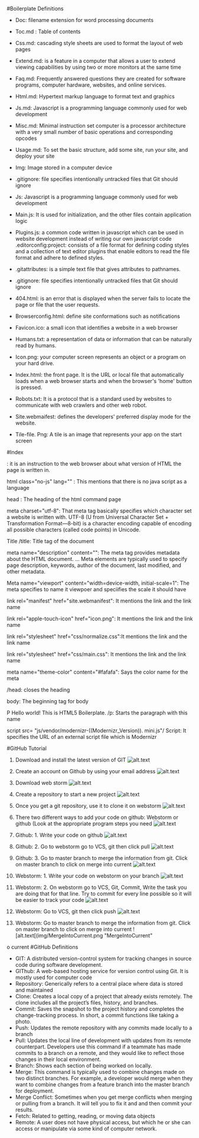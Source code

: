 
#Boilerplate Definitions

- Doc:  filename extension for word processing documents

- Toc.md : Table of contents 

- Css.md: cascading style sheets are used to format the layout of web pages

- Extend.md: is a feature in a computer  that allows a user to extend viewing capabilities by using two or more monitors at the same time

- Faq.md: Frequently answered questions they are created for software programs, computer hardware, websites, and online services.

- Html.md: Hypertext markup language to format text and graphics 

- Js.md: Javascript is a programming language commonly used for web development

- Misc.md: Minimal instruction set computer is a processor architecture with a very small number of basic operations and corresponding opcodes

- Usage.md: To set the basic structure, add some site, run your site, and deploy your site

- Img: Image stored in a computer device

- .gitignore: file specifies intentionally untracked files that Git should ignore

- Js: Javascript is a programming language commonly used for web development

- Main.js: It is used for initialization, and the other files contain application logic

- Plugins.js: a common code written in javascript which can be used in website development instead of writing our own javascript code
.editorconfig:project: consists of a file format for defining coding styles and a collection of text editor plugins that enable editors to read the file format and adhere to defined styles.

- .gitattributes: is a simple text file that gives attributes to pathnames.

- .gitignore: file specifies intentionally untracked files that Git should ignore

- 404.html: is an error that is displayed when the server fails to locate the page or file that the user requests.

- Browserconfig.html: define site conformations such as notifications 

- Favicon.ico: a small icon that identifies a website in a web browser

- Humans.txt:  a representation of data or information that can be naturally read by humans. 

- Icon.png: your computer screen represents an object or a program on your hard drive. 

- Index.html: the front page. It is the URL or local file that automatically loads when a web browser starts and when the browser's 'home' button is pressed.

 - Robots.txt: It is a protocol that is a standard used by websites to communicate with web crawlers and other web robot.

- Site.webmaifest: defines  the developers' preferred display mode for the website.

- Tile-file. Png: A tile is an image that represents your app on the start screen 

#Index 
<!doctype html> : it is an instruction to the web browser about what version of HTML the page is written in. 

 html class="no-js" lang="" :  This mentions that there is no java script as a language 

 head : The heading of the html command page
 
 meta charset="utf-8": That meta tag basically specifies which character set a website is written with. UTF-8 (U from Universal Character Set + Transformation Format—8-bit) is a character encoding capable of encoding all possible characters (called code points) in Unicode.
 
  Title  /title: Title tag of the document 
 
 meta name="description" content="": The meta tag provides metadata about the HTML document. ... Meta elements are typically used to specify page description, keywords, author of the document, last modified, and other metadata. 
  
 Meta name="viewport" content="width=device-width, initial-scale=1": The meta specifies to name it viewpoer and speciifies the scale it should have
 
  link rel="manifest" href="site.webmanifest": It mentions the link and the link name
 
 link rel="apple-touch-icon" href="icon.png": It mentions the link and the link name
 
 link rel="stylesheet" href="css/normalize.css":It mentions the link and the link name
 
 link rel="stylesheet" href="css/main.css": It mentions the link and the link name
 
 meta name="theme-color" content="#fafafa": Says the color name for the meta
 
 /head: closes the heading
 
 body: The beginning tag for body
 
 P Hello world! This is HTML5 Boilerplate. /p: Starts the paragraph with this name
 
 script src= "js/vendor/modernizr-((Modernizr_Version)). mini.js"/ Script: It specifies the URL of an external script file which is Modernizr
 
 
  


#GitHub Tutorial

1. Download and install the latest version of GIT
![alt.text](img/github1.png "github1") 

2. Create an account on Github by using your email address
![alt.text](img/joingithub.png "joingithub")

3. Download web storm
![alt.text](img/webstorm.png "webstorm")

4. Create a repository to start a new project
![alt.text](img/repository.png "repository")

5. Once you get a git repository, use it to clone it on webstorm
![alt.text](img/clone.png "clone")

6.  There two different ways to add your code on github: Webstorm or github (Look at the appropriate program steps you need
![alt.text](img/cod.png "cod")

7. Github: 1. Write your code on github 
![alt.text](img/writecode.png "writecode")

8. Github: 2. Go to webstorm go to  VCS, git then click pull 
![alt.text](img/pull.png "pull")

9. Github: 3.  Go to master branch to merge the information from git. Click on master branch to click on merge into current 
![alt.text](img/merge.png "merge")

10. Webstorm: 1. Write your code on webstorm on your branch
![alt.text](img/webstormcode.png "webstormcode")

11. Webstorm: 2. On webstorm go to VCS, Git, Commit, Write the task you are doing that for that line. Try to commit for every line possible so it will be easier to track your code
![alt.text](img/CommitWeb.png "CommitWeb")

12.  Webstorm: Go to  VCS, git then click push 
![alt.text](img/VCSGITPUSH.png "VCSGITPUSH")

13. Webstorm: Go to master branch to merge the information from git. Click on master branch to click on merge into current 
![alt.text[(img/MergeIntoCurrent.png "MergeIntoCurrent"

o current 
#GitHub Definitions 
 - GIT: A distributed version-control system for tracking changes in source code during software development.
- GIThub: A web-based hosting service for version control using Git. It is mostly used for computer code
- Repository: Generically refers to a central place where data is stored and maintained
- Clone: Creates a local copy of a project that already exists remotely. The clone includes all the project’s files, history, and branches.
- Commit: Saves the snapshot to the project history and completes the change-tracking process. In short, a commit functions like taking a photo.
- Push: Updates the remote repository with any commits made locally to a branch
- Pull: Updates the local line of development with updates from its remote counterpart. Developers use this command if a teammate has made commits to a branch on a remote, and they would like to reflect those changes in their local environment.
- Branch: Shows each section of being worked on locally.
- Merge: This command is typically used to combine changes made on two distinct branches. For example, a developer would merge when they want to combine changes from a feature branch into the master branch for deployment.
- Merge Conflict: Sometimes when you get merge conflicts when merging or pulling from a branch. It will tell you to fix it and and then commit your results. 
- Fetch: Related to getting, reading, or moving data objects
- Remote: A user does not have physical access, but which he or she can access or manipulate via some kind of computer network.












